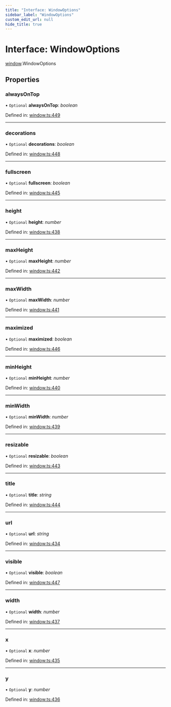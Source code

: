 ```yaml
---
title: "Interface: WindowOptions"
sidebar_label: "WindowOptions"
custom_edit_url: null
hide_title: true
---
```


# Interface: WindowOptions

[window](../modules/window.md).WindowOptions

## Properties

### alwaysOnTop

• `Optional` **alwaysOnTop**: *boolean*

Defined in: [window.ts:449](https://github.com/tauri-apps/tauri/blob/29a1c33a/api/src/window.ts#L449)

___

### decorations

• `Optional` **decorations**: *boolean*

Defined in: [window.ts:448](https://github.com/tauri-apps/tauri/blob/29a1c33a/api/src/window.ts#L448)

___

### fullscreen

• `Optional` **fullscreen**: *boolean*

Defined in: [window.ts:445](https://github.com/tauri-apps/tauri/blob/29a1c33a/api/src/window.ts#L445)

___

### height

• `Optional` **height**: *number*

Defined in: [window.ts:438](https://github.com/tauri-apps/tauri/blob/29a1c33a/api/src/window.ts#L438)

___

### maxHeight

• `Optional` **maxHeight**: *number*

Defined in: [window.ts:442](https://github.com/tauri-apps/tauri/blob/29a1c33a/api/src/window.ts#L442)

___

### maxWidth

• `Optional` **maxWidth**: *number*

Defined in: [window.ts:441](https://github.com/tauri-apps/tauri/blob/29a1c33a/api/src/window.ts#L441)

___

### maximized

• `Optional` **maximized**: *boolean*

Defined in: [window.ts:446](https://github.com/tauri-apps/tauri/blob/29a1c33a/api/src/window.ts#L446)

___

### minHeight

• `Optional` **minHeight**: *number*

Defined in: [window.ts:440](https://github.com/tauri-apps/tauri/blob/29a1c33a/api/src/window.ts#L440)

___

### minWidth

• `Optional` **minWidth**: *number*

Defined in: [window.ts:439](https://github.com/tauri-apps/tauri/blob/29a1c33a/api/src/window.ts#L439)

___

### resizable

• `Optional` **resizable**: *boolean*

Defined in: [window.ts:443](https://github.com/tauri-apps/tauri/blob/29a1c33a/api/src/window.ts#L443)

___

### title

• `Optional` **title**: *string*

Defined in: [window.ts:444](https://github.com/tauri-apps/tauri/blob/29a1c33a/api/src/window.ts#L444)

___

### url

• `Optional` **url**: *string*

Defined in: [window.ts:434](https://github.com/tauri-apps/tauri/blob/29a1c33a/api/src/window.ts#L434)

___

### visible

• `Optional` **visible**: *boolean*

Defined in: [window.ts:447](https://github.com/tauri-apps/tauri/blob/29a1c33a/api/src/window.ts#L447)

___

### width

• `Optional` **width**: *number*

Defined in: [window.ts:437](https://github.com/tauri-apps/tauri/blob/29a1c33a/api/src/window.ts#L437)

___

### x

• `Optional` **x**: *number*

Defined in: [window.ts:435](https://github.com/tauri-apps/tauri/blob/29a1c33a/api/src/window.ts#L435)

___

### y

• `Optional` **y**: *number*

Defined in: [window.ts:436](https://github.com/tauri-apps/tauri/blob/29a1c33a/api/src/window.ts#L436)
